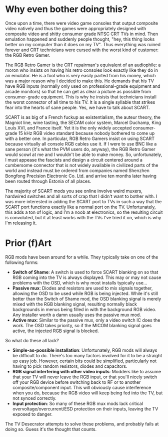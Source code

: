 # Why even bother doing this?

Once upon a time, there were video game consoles that output composite video natively and thus the games were appropriately designed with composite
video and shitty consumer grade NTSC CRT TVs in mind. Then emulation happened and suddenly people thought, "hey, this thing looks better on my computer
than it does on my TV". Thus everything was ruined forever and CRT technicians were cursed with the worst kind of customer: the RGB Retro Gamer.

The RGB Retro Gamer is the CRT repairman's equivalent of an audiophile: a moron who insists on having his retro consoles look exactly like they do in an emulator.
He is a fool who is very easily parted from his money, which was a major reason why I decided to make this. He demands that his TV have RGB inputs (normally only
used on professional-grade equipment and arcade monitors) so that he can get as clear a picture as possible from consumer-grade equipment. This is why he insists
that technicians install the worst connector of all time to his TV. It is a single syllable that strikes fear into the hearts of sane people.
Yes, we have to talk about SCART.

SCART is as big of a French fuckup as existentialism, the auteur theory, the Magniot line, wine tasting, the SECAM color system, Marcel Duchamp, King Louis XVI,
and France itself. Yet it is the only widely accepted consumer-grade 15 kHz RGB video standard because nobody bothered to come up with a better one. In particular,
RGB Retro Gamers insist on using SCART because virtually all console RGB cables use it. If I were to use BNC like a sane person (it's what the PVM users do, anyway),
the RGB Retro Gamer would scowl at me and I wouldn't be able to make money. So, unfortunately, I must appease the fascists and design a circuit centered around
a cumbersome connector that is not widely available in civilized parts of the world and instead must be ordered from companies named Shenzhen Bongfong Precision Electronic Co. Ltd.
and arrive ten months later having been routed through Estonia of all places.

The majority of SCART mods you see online involve weird muxers, hardwired switches and all sorts of crap that I didn't want to bother with. I was more interested
in adding the SCART port to TVs in such a way that the SCART port functions exactly like a normal port on the TV. Unfortunately, this adds a ton of logic, and I'm
a noob at electronics, so the resulting circuit is convoluted, but it at least works with the TVs I've tried it on, which is why I'm releasing it.

# Prior (f)Art

RGB mods have been around for a while. They typically take on one of the following forms:

* **Switch of Shame**: A switch is used to force SCART blanking on so that RGB coming into the TV is always displayed. This may or may not
  cause problems with the OSD, which is why most installs typically use...
* **Passive mux**: Diodes and resistors are used to mix signals together, allowing the OSD to be used while RGB is being injected. While
  it's still better than the Switch of Shame mod, the OSD blanking signal is merely mixed with the RGB blanking signal, resulting normally
  black backgrounds in menus being filled in with the background RGB video. Any installer worth a damn usually uses the passive mux mod.
* **Active mux**: Similar to the passive mux, only a video switch IC does the work. The OSD takes priority, so if the MICOM blanking signal
  goes active, the injected RGB signal is blocked.

So what do these all lack?

* **Simple-as-possible installation**: Unfortunately, RGB mods will always be difficult to do. There's too many factors involved for it to be a straight
  up easy job. However, certain bits could be simplified, particularly not having to pick random resistors, diodes and capacitors.
* **RGB signal interfering with other video inputs**: Modders like to assume that your TV will never leave the RGB input, or that you'll
  nicely switch off your RGB device before switching back to RF or to another composite/component input. This will obviously cause interference
  when you do, because the RGB video will keep being fed into the TV, but not synced correctly.
* **Input protection**: So many of these RGB mux mods lack critical overvoltage/overcurrent/ESD protection on their inputs, leaving the TV
  exposed to danger.

The TV Desecrator attempts to solve these problems, and probably fails at doing so. Guess it's the thought that counts.

